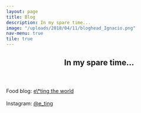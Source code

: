 ```yaml
---
layout: page
title: Blog
description: In my spare time...
image: "/uploads/2018/04/11/bloghead_Ignacio.png"
nav-menu: true
tile: true
---
```

<!-- Main --> <div id="main">

<!-- One --> <section id="one"> <div class="inner"> <header class="major"> <h2>In my spare time...</h2> </header> <p>Food blog: <a href="[http://www.e-tingfood.com/](http://www.e-tingfood.com/ "http://www.e-tingfood.com/")" target="_blank">e\*ting the world</a><br /> <br /> Instagram: <a href="[http://instagram.com/e_ting](http://instagram.com/e_ting "http://instagram.com/e_ting")" target="_blank">@e_ting</a><br /></p> </div> </section>

</div>
